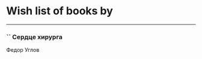 # Wish list of books by [](https://plus.google.com/u/0/107186214049884880219/)
---

### `` Сердце хирурга
Федор Углов

